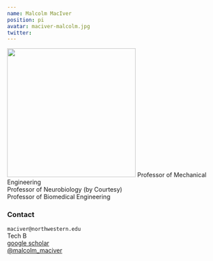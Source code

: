 ```yaml
---
name: Malcolm MacIver
position: pi
avatar: maciver-malcolm.jpg
twitter: 
---
```


<img width="300" src="{{site.baseurl}}/images/people/{{page.avatar}}" data-action="zoom">
Professor of Mechanical Engineering <br>
Professor of Neurobiology (by Courtesy)<br>
Professor of Biomedical Engineering <br>

### Contact

<i class="fa fa-envelope-o"></i>  `maciver@northwestern.edu`<br>
<i class="fa fa-building"></i> Tech B <br>
<i class="fa fa-bar-chart"></i> [google scholar](https://scholar.google.com/citations?hl=en&user=9H9FROQAAAAJ&view_op=list_works) <br>
<a href="https://twitter.com/malcolm_maciver"><i class="fa fa-twitter"></i> @malcolm_maciver</a>


